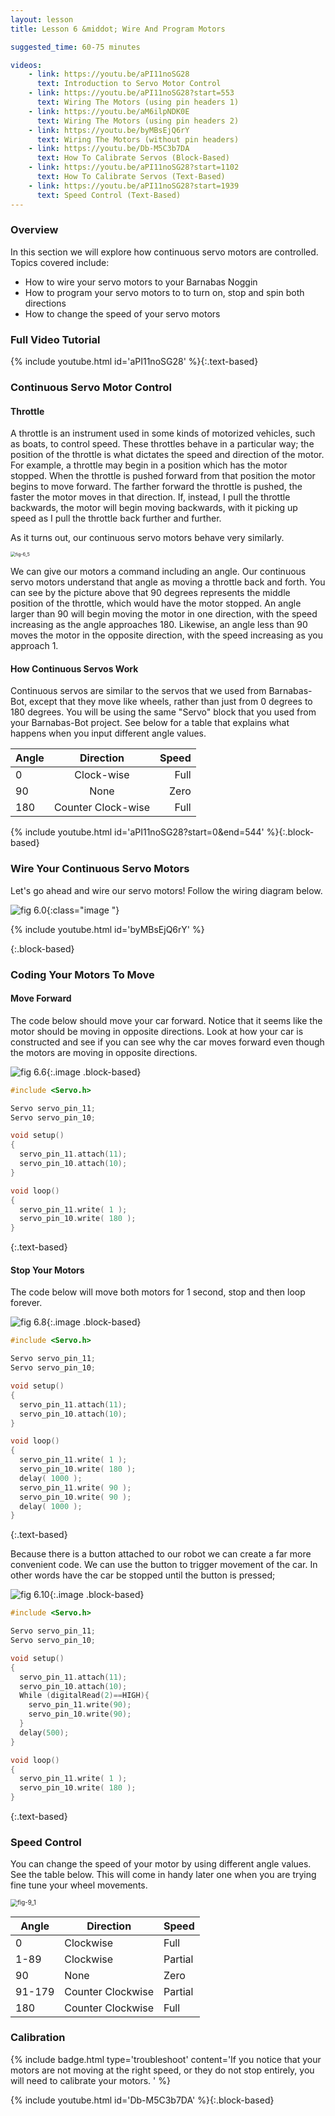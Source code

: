 ```yaml
---
layout: lesson
title: Lesson 6 &middot; Wire And Program Motors

suggested_time: 60-75 minutes  

videos:
    - link: https://youtu.be/aPI11noSG28
      text: Introduction to Servo Motor Control
    - link: https://youtu.be/aPI11noSG28?start=553
      text: Wiring The Motors (using pin headers 1)
    - link: https://youtu.be/aM6ilpNDK0E
      text: Wiring The Motors (using pin headers 2)
    - link: https://youtu.be/byMBsEjQ6rY
      text: Wiring The Motors (without pin headers)
    - link: https://youtu.be/Db-M5C3b7DA
      text: How To Calibrate Servos (Block-Based)
    - link: https://youtu.be/aPI11noSG28?start=1102
      text: How To Calibrate Servos (Text-Based)
    - link: https://youtu.be/aPI11noSG28?start=1939
      text: Speed Control (Text-Based)
---
```






### Overview

In this section we will explore how continuous servo motors are controlled.  Topics covered include:

- How to wire your servo motors to your Barnabas Noggin
- How to program your servo motors to to turn on, stop and spin both directions
- How to change the speed of your servo motors

<div markdown="1">

### Full Video Tutorial

{% include youtube.html id='aPI11noSG28' %}{:.text-based}

</div>

### Continuous Servo Motor Control

#### Throttle

A throttle is an instrument used in some kinds of motorized vehicles, such as boats, to control speed. These throttles behave in a particular way; the position of the throttle is what dictates the speed and direction of the motor. For example, a throttle may begin in a position which has the motor stopped. When the throttle is pushed forward from that position the motor begins to move forward. The farther forward the throttle is pushed, the faster the motor moves in that direction. If, instead, I pull the throttle backwards, the motor will begin moving backwards, with it picking up speed as I pull the throttle back further and further. 

As it turns out, our continuous servo motors behave very similarly.

<img src="fig-6_5.png" alt="fig-6_5" style="zoom:50%;" class="image center" />

We can give our motors a command including an angle. Our continuous servo motors understand that angle as moving a throttle back and forth. You can see by the picture above that 90 degrees represents the middle position of the throttle, which would have the motor stopped. An angle larger than 90 will begin moving the motor in one direction, with the speed increasing as the angle approaches 180. Likewise, an angle less than 90 moves the motor in the opposite direction, with the speed increasing as you approach 1.

#### How Continuous Servos Work

Continuous servos are similar to the servos that we used from Barnabas-Bot, except that they move like wheels, rather than just from 0 degrees to 180 degrees.  You will be using the same "Servo" block that you used from your Barnabas-Bot project.  See below for a table that explains what happens when you input different angle values.

| Angle |     Direction      | Speed |
| :---- | :----------------: | ----: |
| 0     |     Clock-wise     |  Full |
| 90    |        None        |  Zero |
| 180   | Counter Clock-wise |  Full |

{% include youtube.html id='aPI11noSG28?start=0&end=544' %}{:.block-based}

### Wire Your Continuous Servo Motors

<div markdown="1">
Let's go ahead and wire our servo motors!  Follow the wiring diagram below.

![fig 6.0](fig-6_0.png){:class="image "}



{% include youtube.html id='byMBsEjQ6rY' %}

</div>{:.block-based}



### Coding Your Motors To Move

#### Move Forward

The code below should move your car forward.  Notice that it seems like the motor should be moving in opposite directions.  Look at how your car is constructed and see if you can see why the car moves forward even though the motors are moving in opposite directions.

![fig 6.6](fig-6_6.png){:.image .block-based}

```c
#include <Servo.h>

Servo servo_pin_11;
Servo servo_pin_10;

void setup()
{
  servo_pin_11.attach(11);
  servo_pin_10.attach(10);
}

void loop()
{
  servo_pin_11.write( 1 );
  servo_pin_10.write( 180 );
}
```
{:.text-based}

#### Stop Your Motors
The code below will move both motors for 1 second, stop and then loop forever.

![fig 6.8](fig-6_8.png){:.image .block-based}

```c
#include <Servo.h>

Servo servo_pin_11;
Servo servo_pin_10;

void setup()
{
  servo_pin_11.attach(11);
  servo_pin_10.attach(10);
}

void loop()
{
  servo_pin_11.write( 1 );
  servo_pin_10.write( 180 );
  delay( 1000 );
  servo_pin_11.write( 90 );
  servo_pin_10.write( 90 );
  delay( 1000 );
}
```
{:.text-based}

Because there is a button attached to our robot we can create a far more convenient code. We can use the button to trigger movement of the car. In other words have the car be stopped until the button is pressed;

![fig 6.10](fig-6_10.png){:.image .block-based}


```c
#include <Servo.h>

Servo servo_pin_11;
Servo servo_pin_10;

void setup()
{
  servo_pin_11.attach(11);
  servo_pin_10.attach(10);
  While (digitalRead(2)==HIGH){
    servo_pin_11.write(90);
    servo_pin_10.write(90);
  }
  delay(500);
}

void loop()
{
  servo_pin_11.write( 1 );
  servo_pin_10.write( 180 );
}
```
{:.text-based}

### Speed Control

You can change the speed of your motor by using different angle values.  See the table below.  This will come in handy later one when you are trying fine tune your wheel movements.

<img src="fig-9_1.png" alt="fig-9_1" style="zoom:70%;" class="image center" />


| Angle  | Direction         | Speed   |
| ------ | ----------------- | ------- |
| 0      | Clockwise         | Full    |
| 1-89   | Clockwise         | Partial |
| 90     | None              | Zero    |
| 91-179 | Counter Clockwise | Partial |
| 180    | Counter Clockwise | Full    |

### Calibration

{% include badge.html type='troubleshoot' content='If you notice that your motors are not moving at the right speed, or they do not stop entirely, you will need to calibrate your motors. ' %}

{% include youtube.html id='Db-M5C3b7DA' %}{:.block-based}
